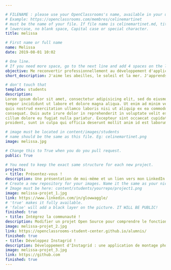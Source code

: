 ```yaml
---

# FILENAME : please use your OpenClassrooms's name, available in your url.
# Example: https://openclassrooms.com/membres/celinemartinet
# must be the name of your file. If file name is celinemartinet.md, title is celinemartinet.
# lowercase, no blank space, Capital case or special character.
title: melissa

# First name or full name
name: Melissa
date: 2019-08-01 10:02

# One line.
# If you need more space, go to the next line and add 4 spaces on the left, as in 'description'.
objective: Me reconvertir professionnellement au développement d'application iOS.
short_description: J'aime les abeilles, le soleil et la mer. J'apprends à coder pour quitter les codes papiers (droit) et me diriger vers le Code avec un grand C (informatique).

# don't touch that
template: students
description:
Lorem ipsum dolor sit amet, consectetur adipisicing elit, sed do eiusmod
tempor incididunt ut labore et dolore magna aliqua. Ut enim ad minim veniam,
quis nostrud exercitation ullamco laboris nisi ut aliquip ex ea commodo
consequat. Duis aute irure dolor in reprehenderit in voluptate velit esse
cillum dolore eu fugiat nulla pariatur. Excepteur sint occaecat cupidatat non
proident, sunt in culpa qui officia deserunt mollit anim id est laborum.

# image must be located in content/images/students
# name should be the same as this file. Eg: celinemartinet.png
image: melissa.jpg

# Change this to True when you do you pull request.
public: True

# You need to keep the exact same structure for each new project.
projects:
- title: Présentez-vous !
description: Une présentation de moi-même et un lien vers mon LinkedIn.
# Create a new repository for your images. Name it the same as your nickname and profile picture.
# Image must be here: content/students/yourrepo/project1.png
image: melissa-projet_1.jpg
link: https://www.linkedin.com/in/glowwaggle/
# 'true' makes it fully available.
# 'false' will add a black layer on the picture. IT WILL BE PUBLIC!
finished: true
- title: Intégrez la communauté !
description: Modifier un projet Open Source pour comprendre le fonctionnement de Git, de Github et des pull requests. 
image: melissa-projet_2.jpg
link: https://openclassrooms-student-center.github.io/alumnis/
finished: true
- title: Développez Instagrid !
description: Développement d'Instagrid : une application de montage photo.
image: melissa-projet_3.jpg
link: https://github.com
finished: true
---
```


